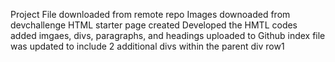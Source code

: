Project File downloaded from remote repo
Images downoaded from devchallenge
HTML starter page created
Developed the HMTL codes
added imgaes, divs, paragraphs, and headings
uploaded to Github
index file was updated to include 2 additional divs within the parent div row1
